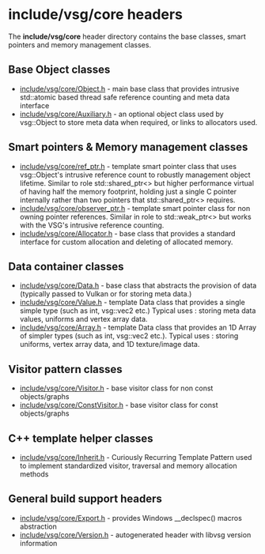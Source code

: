 # include/vsg/core headers
The **include/vsg/core** header directory contains the base classes, smart pointers and memory management classes.


## Base Object classes

* [include/vsg/core/Object.h](Object.h) - main base class that provides intrusive std::atomic based thread safe reference counting and meta data interface
* [include/vsg/core/Auxiliary.h](Auxiliary.h) - an optional object class used by vsg::Object to store meta data when required, or links to allocators used.

## Smart pointers & Memory management classes
* [include/vsg/core/ref_ptr.h](ref_ptr.h) - template smart pointer class that uses vsg::Object's intrusive reference count to robustly management object lifetime. Similar to role std::shared_ptr<> but higher performance virtual of having half the memory footprint, holding just a single C pointer internally rather than two pointers that std::shared_ptr<> requires.
* [include/vsg/core/observer_ptr.h](observer_ptr.h) - template smart pointer class for non owning pointer references. Similar in role to std::weak_ptr<> but works with the VSG's intrusive reference counting.
* [include/vsg/core/Allocator.h](Allocator.h) - base class that provides a standard interface for custom allocation and deleting of allocated memory.

## Data container classes
* [include/vsg/core/Data.h](Data.h) - base class that abstracts the provision of data (typically passed to Vulkan or for storing meta data.)
* [include/vsg/core/Value.h](Value.h) - template Data class that provides a single simple type (such as int, vsg::vec2 etc.)  Typical uses : storing meta data values, uniforms and vertex array data.
* [include/vsg/core/Array.h](Array.h) - template Data class that provides an 1D Array of simpler types (such as int, vsg::vec2 etc.).  Typical uses : storing uniforms, vertex array data, and 1D texture/image data.

## Visitor pattern classes

* [include/vsg/core/Visitor.h](Visitor.h) - base visitor class for non const objects/graphs
* [include/vsg/core/ConstVisitor.h](ConstVisitor.h) - base visitor class for const objects/graphs

## C++ template helper classes
* [include/vsg/core/Inherit.h](Inherit.h) - Curiously Recurring Template Pattern used to implement standardized visitor, traversal and memory allocation methods

## General build support headers 
* [include/vsg/core/Export.h](Export.h) - provides Windows __declspec() macros abstraction
* [include/vsg/core/Version.h](Version.h) - autogenerated header with libvsg version information
